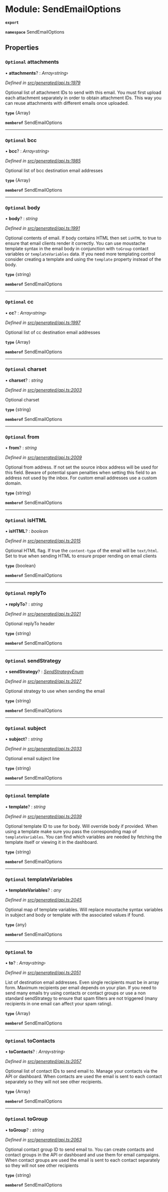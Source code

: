 # Module: SendEmailOptions

**`export`** 

**`namespace`** SendEmailOptions

## Properties

### `Optional` attachments

• **attachments**? : *Array‹string›*

*Defined in [src/generated/api.ts:1979](https://github.com/mailslurp/mailslurp-client-ts-js/blob/507ad2d/src/generated/api.ts#L1979)*

Optional list of attachment IDs to send with this email. You must first upload each attachment separately in order to obtain attachment IDs. This way you can reuse attachments with different emails once uploaded.

**`type`** {Array<string>}

**`memberof`** SendEmailOptions

___

### `Optional` bcc

• **bcc**? : *Array‹string›*

*Defined in [src/generated/api.ts:1985](https://github.com/mailslurp/mailslurp-client-ts-js/blob/507ad2d/src/generated/api.ts#L1985)*

Optional list of bcc destination email addresses

**`type`** {Array<string>}

**`memberof`** SendEmailOptions

___

### `Optional` body

• **body**? : *string*

*Defined in [src/generated/api.ts:1991](https://github.com/mailslurp/mailslurp-client-ts-js/blob/507ad2d/src/generated/api.ts#L1991)*

Optional contents of email. If body contains HTML then set `isHTML` to true to ensure that email clients render it correctly. You can use moustache template syntax in the email body in conjunction with `toGroup` contact variables or `templateVariables` data. If you need more templating control consider creating a template and using the `template` property instead of the body.

**`type`** {string}

**`memberof`** SendEmailOptions

___

### `Optional` cc

• **cc**? : *Array‹string›*

*Defined in [src/generated/api.ts:1997](https://github.com/mailslurp/mailslurp-client-ts-js/blob/507ad2d/src/generated/api.ts#L1997)*

Optional list of cc destination email addresses

**`type`** {Array<string>}

**`memberof`** SendEmailOptions

___

### `Optional` charset

• **charset**? : *string*

*Defined in [src/generated/api.ts:2003](https://github.com/mailslurp/mailslurp-client-ts-js/blob/507ad2d/src/generated/api.ts#L2003)*

Optional charset

**`type`** {string}

**`memberof`** SendEmailOptions

___

### `Optional` from

• **from**? : *string*

*Defined in [src/generated/api.ts:2009](https://github.com/mailslurp/mailslurp-client-ts-js/blob/507ad2d/src/generated/api.ts#L2009)*

Optional from address. If not set the source inbox address will be used for this field. Beware of potential spam penalties when setting this field to an address not used by the inbox. For custom email addresses use a custom domain.

**`type`** {string}

**`memberof`** SendEmailOptions

___

### `Optional` isHTML

• **isHTML**? : *boolean*

*Defined in [src/generated/api.ts:2015](https://github.com/mailslurp/mailslurp-client-ts-js/blob/507ad2d/src/generated/api.ts#L2015)*

Optional HTML flag. If true the `content-type` of the email will be `text/html`. Set to true when sending HTML to ensure proper rending on email clients

**`type`** {boolean}

**`memberof`** SendEmailOptions

___

### `Optional` replyTo

• **replyTo**? : *string*

*Defined in [src/generated/api.ts:2021](https://github.com/mailslurp/mailslurp-client-ts-js/blob/507ad2d/src/generated/api.ts#L2021)*

Optional replyTo header

**`type`** {string}

**`memberof`** SendEmailOptions

___

### `Optional` sendStrategy

• **sendStrategy**? : *[SendStrategyEnum](../enums/_generated_api_.sendemailoptions.sendstrategyenum.md)*

*Defined in [src/generated/api.ts:2027](https://github.com/mailslurp/mailslurp-client-ts-js/blob/507ad2d/src/generated/api.ts#L2027)*

Optional strategy to use when sending the email

**`type`** {string}

**`memberof`** SendEmailOptions

___

### `Optional` subject

• **subject**? : *string*

*Defined in [src/generated/api.ts:2033](https://github.com/mailslurp/mailslurp-client-ts-js/blob/507ad2d/src/generated/api.ts#L2033)*

Optional email subject line

**`type`** {string}

**`memberof`** SendEmailOptions

___

### `Optional` template

• **template**? : *string*

*Defined in [src/generated/api.ts:2039](https://github.com/mailslurp/mailslurp-client-ts-js/blob/507ad2d/src/generated/api.ts#L2039)*

Optional template ID to use for body. Will override body if provided. When using a template make sure you pass the corresponding map of `templateVariables`. You can find which variables are needed by fetching the template itself or viewing it in the dashboard.

**`type`** {string}

**`memberof`** SendEmailOptions

___

### `Optional` templateVariables

• **templateVariables**? : *any*

*Defined in [src/generated/api.ts:2045](https://github.com/mailslurp/mailslurp-client-ts-js/blob/507ad2d/src/generated/api.ts#L2045)*

Optional map of template variables. Will replace moustache syntax variables in subject and body or template with the associated values if found.

**`type`** {any}

**`memberof`** SendEmailOptions

___

### `Optional` to

• **to**? : *Array‹string›*

*Defined in [src/generated/api.ts:2051](https://github.com/mailslurp/mailslurp-client-ts-js/blob/507ad2d/src/generated/api.ts#L2051)*

List of destination email addresses. Even single recipients must be in array form. Maximum recipients per email depends on your plan. If you need to send many emails try using contacts or contact groups or use a non standard sendStrategy to ensure that spam filters are not triggered (many recipients in one email can affect your spam rating).

**`type`** {Array<string>}

**`memberof`** SendEmailOptions

___

### `Optional` toContacts

• **toContacts**? : *Array‹string›*

*Defined in [src/generated/api.ts:2057](https://github.com/mailslurp/mailslurp-client-ts-js/blob/507ad2d/src/generated/api.ts#L2057)*

Optional list of contact IDs to send email to. Manage your contacts via the API or dashboard. When contacts are used the email is sent to each contact separately so they will not see other recipients.

**`type`** {Array<string>}

**`memberof`** SendEmailOptions

___

### `Optional` toGroup

• **toGroup**? : *string*

*Defined in [src/generated/api.ts:2063](https://github.com/mailslurp/mailslurp-client-ts-js/blob/507ad2d/src/generated/api.ts#L2063)*

Optional contact group ID to send email to. You can create contacts and contact groups in the API or dashboard and use them for email campaigns. When contact groups are used the email is sent to each contact separately so they will not see other recipients

**`type`** {string}

**`memberof`** SendEmailOptions

